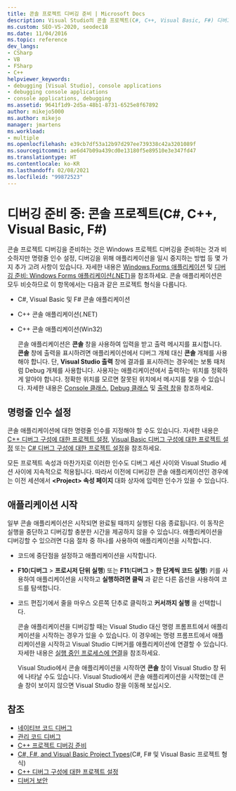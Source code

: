 ```yaml
---
title: 콘솔 프로젝트 디버깅 준비 | Microsoft Docs
description: Visual Studio의 콘솔 프로젝트(C#, C++, Visual Basic, F#) 디버그 준비에 대한 정보를 가져옵니다.
ms.custom: SEO-VS-2020, seodec18
ms.date: 11/04/2016
ms.topic: reference
dev_langs:
- CSharp
- VB
- FSharp
- C++
helpviewer_keywords:
- debugging [Visual Studio], console applications
- debugging console applications
- console applications, debugging
ms.assetid: 9641f1d9-2d5a-48b1-8731-6525e8f67892
author: mikejo5000
ms.author: mikejo
manager: jmartens
ms.workload:
- multiple
ms.openlocfilehash: e39cb7df53a12b97d297ee739338c42a3201089f
ms.sourcegitcommit: ae6d47b09a439cd0e13180f5e89510e3e347fd47
ms.translationtype: HT
ms.contentlocale: ko-KR
ms.lasthandoff: 02/08/2021
ms.locfileid: "99872523"
---
```

# <a name="debugging-preparation-console-projects-c-c-visual-basic-f"></a>디버깅 준비 중: 콘솔 프로젝트(C#, C++, Visual Basic, F#)

콘솔 프로젝트 디버깅을 준비하는 것은 Windows 프로젝트 디버깅을 준비하는 것과 비슷하지만 명령줄 인수 설정, 디버깅을 위해 애플리케이션을 일시 중지하는 방법 등 몇 가지 추가 고려 사항이 있습니다. 자세한 내용은 [Windows Forms 애플리케이션](../debugger/debugging-preparation-windows-forms-applications.md) 및 [디버깅 준비: Windows Forms 애플리케이션(.NET)](/previous-versions/visualstudio/visual-studio-2010/sez9z95a(v=vs.100))을 참조하세요. 콘솔 애플리케이션은 모두 비슷하므로 이 항목에서는 다음과 같은 프로젝트 형식을 다룹니다.

- C#, Visual Basic 및 F# 콘솔 애플리케이션

- C++ 콘솔 애플리케이션(.NET)

- C++ 콘솔 애플리케이션(Win32)

  콘솔 애플리케이션은 **콘솔** 창을 사용하여 입력을 받고 출력 메시지를 표시합니다. **콘솔** 창에 출력을 표시하려면 애플리케이션에서 디버그 개체 대신 **콘솔** 개체를 사용해야 합니다. 단, **Visual Studio 출력** 창에 결과를 표시하려는 경우에는 보통 때처럼 Debug 개체를 사용합니다. 사용자는 애플리케이션에서 출력하는 위치를 정확하게 알아야 합니다. 정확한 위치를 모르면 잘못된 위치에서 메시지를 찾을 수 있습니다. 자세한 내용은 [Console 클래스](/dotnet/api/system.console), [Debug 클래스](/dotnet/api/system.diagnostics.debug) 및 [출력 창](../ide/reference/output-window.md)을 참조하세요.

## <a name="set-command-line-arguments"></a>명령줄 인수 설정

콘솔 애플리케이션에 대한 명령줄 인수를 지정해야 할 수도 있습니다. 자세한 내용은 [C++ 디버그 구성에 대한 프로젝트 설정](../debugger/project-settings-for-a-cpp-debug-configuration.md), [Visual Basic 디버그 구성에 대한 프로젝트 설정](../debugger/project-settings-for-a-visual-basic-debug-configuration.md) 또는 [C# 디버그 구성에 대한 프로젝트 설정](../debugger/project-settings-for-csharp-debug-configurations.md)을 참조하세요.

모든 프로젝트 속성과 마찬가지로 이러한 인수도 디버그 세션 사이와 Visual Studio 세션 사이에 지속적으로 적용됩니다. 따라서 이전에 디버깅한 콘솔 애플리케이션인 경우에는 이전 세션에서 **\<Project> 속성 페이지** 대화 상자에 입력한 인수가 있을 수 있습니다.

## <a name="start-the-application"></a>애플리케이션 시작

 일부 콘솔 애플리케이션은 시작되면 완료될 때까지 실행된 다음 종료됩니다. 이 동작은 실행을 중단하고 디버깅할 충분한 시간을 제공하지 않을 수 있습니다. 애플리케이션을 디버깅할 수 있으려면 다음 절차 중 하나를 사용하여 애플리케이션을 시작합니다.

- 코드에 중단점을 설정하고 애플리케이션을 시작합니다.

- **F10**(**디버그** > **프로시저 단위 실행**) 또는 **F11**(**디버그** > **한 단계씩 코드 실행**) 키를 사용하여 애플리케이션을 시작하고 **실행하려면 클릭** 과 같은 다른 옵션을 사용하여 코드를 탐색합니다.

- 코드 편집기에서 줄을 마우스 오른쪽 단추로 클릭하고 **커서까지 실행** 을 선택합니다.

  콘솔 애플리케이션을 디버깅할 때는 Visual Studio 대신 명령 프롬프트에서 애플리케이션을 시작하는 경우가 있을 수 있습니다. 이 경우에는 명령 프롬프트에서 애플리케이션을 시작하고 Visual Studio 디버거를 애플리케이션에 연결할 수 있습니다. 자세한 내용은 [실행 중인 프로세스에 연결](../debugger/attach-to-running-processes-with-the-visual-studio-debugger.md)을 참조하세요.

  Visual Studio에서 콘솔 애플리케이션을 시작하면 **콘솔** 창이 Visual Studio 창 뒤에 나타날 수도 있습니다. Visual Studio에서 콘솔 애플리케이션을 시작했는데 콘솔 창이 보이지 않으면 Visual Studio 창을 이동해 보십시오.

## <a name="see-also"></a>참조
- [네이티브 코드 디버그](../debugger/debugging-native-code.md)
- [관리 코드 디버그](../debugger/debugging-managed-code.md)
- [C++ 프로젝트 디버깅 준비](../debugger/debugging-preparation-visual-cpp-project-types.md)
- [C#, F#, and Visual Basic Project Types](../debugger/debugging-preparation-csharp-f-hash-and-visual-basic-project-types.md)(C#, F# 및 Visual Basic 프로젝트 형식)
- [C++ 디버그 구성에 대한 프로젝트 설정](../debugger/project-settings-for-a-cpp-debug-configuration.md)
- [디버거 보안](../debugger/debugger-security.md)